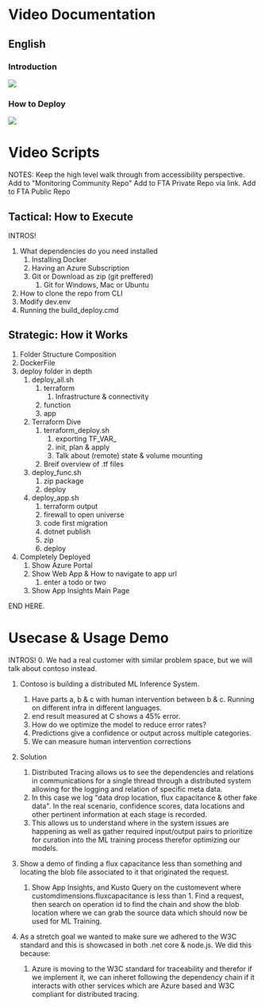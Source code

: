 
# Video Documentation
## English
### Introduction
[![](http://img.youtube.com/vi/_AQ-7y2CxZI/0.jpg)](http://www.youtube.com/watch?v=_AQ-7y2CxZI "Introduction")
### How to Deploy
[![](http://img.youtube.com/vi/4LQ-8zOpRaE/0.jpg)](http://www.youtube.com/watch?v=4LQ-8zOpRaE "Deployment")


# Video Scripts

NOTES: 
Keep the high level walk through from accessibility perspective.
Add to "Monitoring Community Repo"
Add to FTA Private Repo via link.
Add to FTA Public Repo


## Tactical: How to Execute
INTROS!
1.  What dependencies do you need installed
    1.  Installing Docker
    2.  Having an Azure Subscription
    3.  Git or Download as zip (git preffered)
        1.  Git for Windows, Mac or Ubuntu
2. How to clone the repo from CLI
3. Modify dev.env
4. Running the build_deploy.cmd

## Strategic: How it Works
1.  Folder Structure Composition
2.  DockerFile
3.  deploy folder in depth 
    1.  deploy_all.sh
        1.  terraform
            1.  Infrastructure & connectivity
        2.  function
        3.  app
    2. Terraform Dive
       1. terraform_deploy.sh
          1. exporting TF_VAR_
          2. init, plan & apply
          3. Talk about (remote) state & volume mounting
       2. Breif overview of .tf files
    3. deploy_func.sh
       1. zip package
       2. deploy
    4. deploy_app.sh
       1. terraform output
       2. firewall to open universe
       3. code first migration
       4. dotnet publish
       5. zip
       6. deploy
4. Completely Deployed
   1. Show Azure Portal
   2. Show Web App & How to navigate to app url
      1. enter a todo or two
   3. Show App Insights Main Page

END HERE.

# Usecase & Usage Demo
INTROS!
0.  We had a real customer with similar problem space, but we will talk about contoso instead.
1.  Contoso is building a distributed ML Inference System.
    1.  Have parts a, b & c with human intervention between b & c.  Running on different infra in different languages.
    2.  end result measured at C shows a 45% error.
    3.  How do we optimize the model to reduce error rates?
    4.  Predictions give a confidence or output across multiple categories.
    5.  We can measure human intervention corrections
2. Solution
   1. Distributed Tracing allows us to see the dependencies and relations in communications for a single thread through a distributed system allowing for the logging and relation of specific meta data.
   2. In this case we log "data drop location, flux capacitance & other fake data".  In the real scenario, confidence scores, data locations and other pertinent information at each stage is recorded.
   3. This allows us to understand where in the system issues are happening as well as gather required input/output pairs to prioritize for curation into the ML training process therefor optimizing our models.
3. Show a demo of finding a flux capacitance less than something and locating the blob file associated to it that originated the request.
   1. Show App Insights, and Kusto Query on the customevent where customdimensions.fluxcapacitance is less than 1.  Find a request, then search on operation id to find the chain and show the blob location where we can grab the source data which should now be used for ML Training.

4.  As a stretch goal we wanted to make sure we adhered to the W3C standard and this is showcased in both .net core & node.js.  We did this because:
    1.  Azure is moving to the W3C standard for traceability and therefor if we implement it, we can inheret following the dependency chain if it interacts with other services which are Azure based and W3C compliant for distributed tracing.
